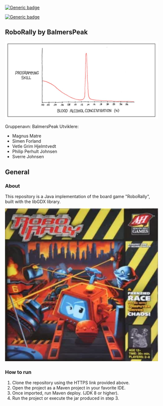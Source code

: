 [![Generic badge](https://img.shields.io/travis/com/inf112-v21/BalmersPeak/development?label=development&style=flat-square
)](https://shields.io/)

[![Generic badge](https://img.shields.io/travis/com/inf112-v21/BalmersPeak/master?label=master&style=flat-square
)](https://shields.io/)




## RoboRally by BalmersPeak

<img src="assets/logo.jpg"  width="600">

Gruppenavn: BalmersPeak
Utviklere:
 - Magnus Matre
 - Simen Forland
 - Vetle Grim Hjelmtvedt
 - Philip Perhult Johnsen
 - Sverre Johnsen


## General

### About 

This repository is a Java implementation of the board game "RoboRally", built with the libGDX library. 

<img src="assets/roborally.png"  width="600">





### How to run

1. Clone the repository using the HTTPS link provided above.
2. Open the project as a Maven project in your favorite IDE.
3. Once imported, run Maven deploy. (JDK 8 or higher).
4. Run the project or execute the jar produced in step 3.




